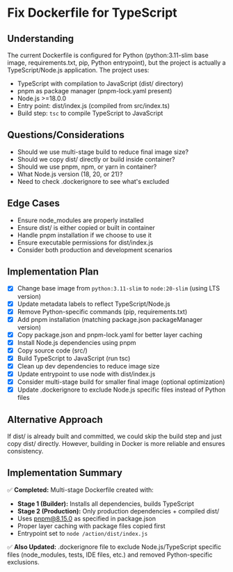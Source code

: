 # Fix Dockerfile for TypeScript

## Understanding
The current Dockerfile is configured for Python (python:3.11-slim base image, requirements.txt, pip, Python entrypoint), but the project is actually a TypeScript/Node.js application. The project uses:
- TypeScript with compilation to JavaScript (dist/ directory)
- pnpm as package manager (pnpm-lock.yaml present)
- Node.js >=18.0.0
- Entry point: dist/index.js (compiled from src/index.ts)
- Build step: `tsc` to compile TypeScript to JavaScript

## Questions/Considerations
- Should we use multi-stage build to reduce final image size?
- Should we copy dist/ directly or build inside container?
- Should we use pnpm, npm, or yarn in container?
- What Node.js version (18, 20, or 21)?
- Need to check .dockerignore to see what's excluded

## Edge Cases
- Ensure node_modules are properly installed
- Ensure dist/ is either copied or built in container
- Handle pnpm installation if we choose to use it
- Ensure executable permissions for dist/index.js
- Consider both production and development scenarios

## Implementation Plan

- [x] Change base image from `python:3.11-slim` to `node:20-slim` (using LTS version)
- [x] Update metadata labels to reflect TypeScript/Node.js
- [x] Remove Python-specific commands (pip, requirements.txt)
- [x] Add pnpm installation (matching package.json packageManager version)
- [x] Copy package.json and pnpm-lock.yaml for better layer caching
- [x] Install Node.js dependencies using pnpm
- [x] Copy source code (src/)
- [x] Build TypeScript to JavaScript (run tsc)
- [x] Clean up dev dependencies to reduce image size
- [x] Update entrypoint to use node with dist/index.js
- [x] Consider multi-stage build for smaller final image (optional optimization)
- [x] Update .dockerignore to exclude Node.js specific files instead of Python files

## Alternative Approach
If dist/ is already built and committed, we could skip the build step and just copy dist/ directly. However, building in Docker is more reliable and ensures consistency.

## Implementation Summary
✅ **Completed:** Multi-stage Dockerfile created with:
- **Stage 1 (Builder):** Installs all dependencies, builds TypeScript
- **Stage 2 (Production):** Only production dependencies + compiled dist/
- Uses pnpm@8.15.0 as specified in package.json
- Proper layer caching with package files copied first
- Entrypoint set to `node /action/dist/index.js`

✅ **Also Updated:** .dockerignore file to exclude Node.js/TypeScript specific files (node_modules, tests, IDE files, etc.) and removed Python-specific exclusions.